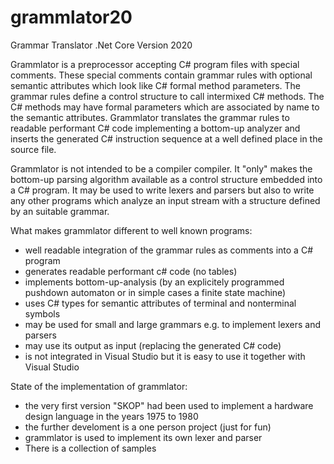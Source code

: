 # grammlator20
Grammar Translator .Net Core Version 2020

Grammlator is a preprocessor accepting C# program files with special comments.
These special comments contain grammar rules with optional semantic attributes which look like C# formal method parameters.
The grammar rules define a control structure to call intermixed C# methods. 
The C# methods may have formal parameters which are associated by name to the semantic attributes.
Grammlator translates the grammar rules to readable performant C# code implementing a bottom-up analyzer
and inserts the generated C# instruction sequence at a well defined place in the source file.

Grammlator is not intended to be a compiler compiler. It "only" makes the bottom-up parsing algorithm available
as a control structure embedded into a C# program. 
It may be used to write lexers and parsers but also to write any other programs which analyze an input stream
with a structure defined by an suitable grammar.

What makes grammlator different to well known programs:

* well readable integration of the grammar rules as comments into a C# program
* generates readable performant c# code (no tables)
* implements bottom-up-analysis (by an explicitely programmed pushdown automaton or in simple cases a finite state machine)
* uses C# types for semantic attributes of terminal and nonterminal symbols
* may be used for small and large grammars e.g. to implement lexers and parsers
* may use its output as input (replacing the generated C# code)
* is not integrated in Visual Studio but it is easy to use it together with Visual Studio

State of the implementation of grammlator:
* the very first version "SKOP" had been used to implement a hardware design language in the years 1975 to 1980
* the further develoment is a one person project (just for fun)
* grammlator is used to implement its own lexer and parser
* There is a collection of samples
